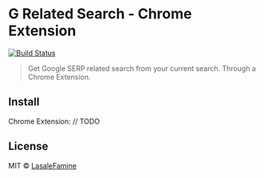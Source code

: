 # G Related Search - Chrome Extension

<!-- <h1 align="center">
    <img style="max-width: 200px;" src="https://github.com/LasaleFamine/g-related-search-ext/blob/master/src/img/g-logo.png?raw=true" alt="Google Related Search"/>
</h1>
<h1 align="center">
    <img style="max-width: 400px;" src="https://github.com/LasaleFamine/g-related-search-ext/blob/master/src/img/g-related-search.png?raw=true" alt="Google Related Search"/>
</h1> -->

[![Build Status](https://travis-ci.org/LasaleFamine/g-related-search-ext.svg?branch=master)](https://travis-ci.org/LasaleFamine/g-related-search-ext)

> Get Google SERP related search from your current search. Through a Chrome Extension.

<!-- TODO: gif -->
## Install

Chrome Extension: // TODO

## License

MIT © [LasaleFamine](https://godev.space)
